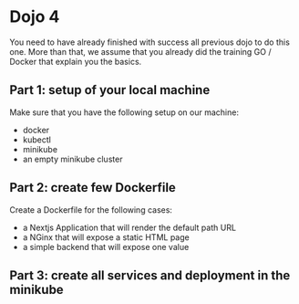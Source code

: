 # Dojo 4

You need to have already finished with success all previous dojo to do this one.
More than that, we assume that you already did the training GO / Docker that explain you the basics.

## Part 1: setup of your local machine

Make sure that you have the following setup on our machine:

  - docker
  - kubectl
  - minikube
  - an empty minikube cluster

## Part 2: create few Dockerfile

Create a Dockerfile for the following cases:

  - a Nextjs Application that will render the default path URL
  - a NGinx that will expose a static HTML page
  - a simple backend that will expose one value

## Part 3: create all services and deployment in the minikube
